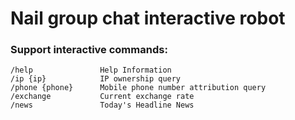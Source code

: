 # Nail group chat interactive robot


### Support interactive commands:
```
/help               Help Information
/ip {ip}            IP ownership query
/phone {phone}      Mobile phone number attribution query
/exchange           Current exchange rate
/news               Today's Headline News
```
